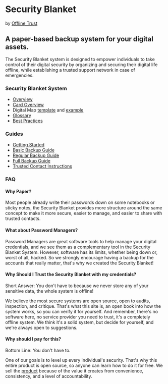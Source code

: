 # Security Blanket 
by [Offline Trust](/index.md)

## A paper-based backup system for your digital assets. 
The Security Blanket system is designed to empower individuals to take control of their digital security by organizing and securing their digital life offline, while establishing a trusted support network in case of emergencies.

### Security Blanket System
* [Overview](./blog/introducing-the-security-blanket.md)
* [Card Overview](./docs/card-overview.md)
* Digital Map [template](./docs/digital-map-template.md) and [example](./docs/digital-map-example.md)
* [Glossary](./docs/glossary.md)
* [Best Practices](./docs/security-best-practices.md)

### Guides
* [Getting Started](./docs/getting-started.md)
* [Basic Backup Guide](./docs/basic-backup-guide.md)
* [Regular Backup Guide](./docs/regular-backup-guide.md)
* [Full Backup Guide](./docs/full-backup-guide.md)
* [Trusted Contact Instructions](./docs/contact-instructions.md)

### FAQ
#### Why Paper?
Most people already write their passwords down on some notebooks or sticky notes, the Security Blanket provides more structure around the same concept to make it more secure, easier to manage, and easier to share with trusted contacts.

#### What about Password Managers?
Password Managers are great software tools to help manage your digital credentials, and we see them as a complementary tool in the Security Blanket System. However, software has its limits, whether being down or, worst of all, hacked. So we strongly encourage having a backup for the accounts that really matter, that's why we created the Security Blanket!

#### Why Should I Trust the Security Blanket with my credentials?
Short Answer: You don't have to because we never store any of your sensitive data, the whole system is offline! 

We believe the most secure systems are open source, open to audits, inspection, and critique. That's what this site is, an open book into how the system works, so you can verify it for yourself. And remember, there's no software here, no service provider you need to trust, it's a completely offline system. We think it's a solid system, but decide for yourself, and we're always open to suggestions.

#### Why should I pay for this?
Bottom Line: You don't have to.

One of our goals is to level up every individual's security. That's why this entire product is open source, so anyone can learn how to do it for free. We sell the [product](shop.offlinetrust.com) because of the value it creates from convenience, consistency, and a level of accountability.